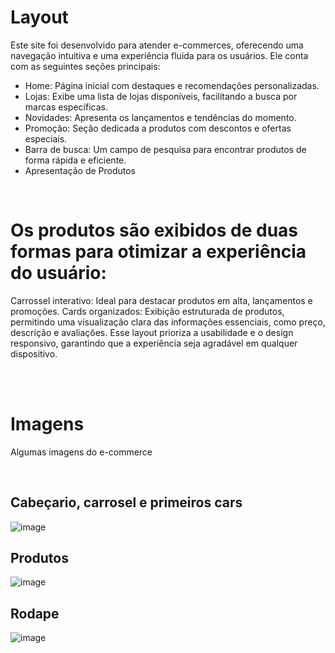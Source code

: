 # Layout
Este site foi desenvolvido para atender e-commerces, oferecendo uma navegação intuitiva e uma experiência fluida para os usuários. Ele conta com as seguintes seções principais:

- Home: Página inicial com destaques e recomendações personalizadas.
- Lojas: Exibe uma lista de lojas disponíveis, facilitando a busca por marcas específicas.
- Novidades: Apresenta os lançamentos e tendências do momento.
- Promoção: Seção dedicada a produtos com descontos e ofertas especiais.
- Barra de busca: Um campo de pesquisa para encontrar produtos de forma rápida e eficiente.
- Apresentação de Produtos

<br>

# Os produtos são exibidos de duas formas para otimizar a experiência do usuário:
Carrossel interativo: Ideal para destacar produtos em alta, lançamentos e promoções.
Cards organizados: Exibição estruturada de produtos, permitindo uma visualização clara das informações essenciais, como preço, descrição e avaliações.
Esse layout prioriza a usabilidade e o design responsivo, garantindo que a experiência seja agradável em qualquer dispositivo.

<br>
<br>


# Imagens
Algumas imagens do e-commerce

<br>

## Cabeçario, carrosel e primeiros cars
![image](https://github.com/user-attachments/assets/9f25ce69-3cc9-4da0-b4d7-9e9331d8c7f4)

## Produtos
![image](https://github.com/user-attachments/assets/10f221d3-2352-4b97-ba0b-486afb216e45)

## Rodape
![image](https://github.com/user-attachments/assets/071fe3f4-ded1-4f7b-8713-a72b13191f26)

